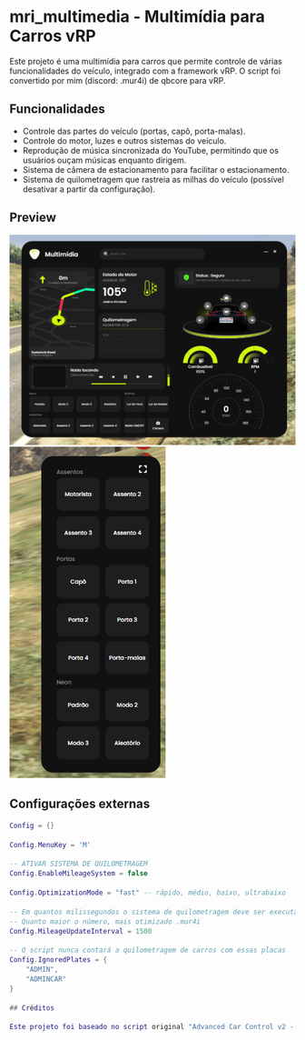 # mri_multimedia - Multimídia para Carros vRP

Este projeto é uma multimídia para carros que permite controle de várias funcionalidades do veículo, integrado com a framework vRP.
O script foi convertido por mim (discord: .mur4i) de qbcore para vRP.

## Funcionalidades
- Controle das partes do veículo (portas, capô, porta-malas).
- Controle do motor, luzes e outros sistemas do veículo.
- Reprodução de música sincronizada do YouTube, permitindo que os usuários ouçam músicas enquanto dirigem.
- Sistema de câmera de estacionamento para facilitar o estacionamento.
- Sistema de quilometragem que rastreia as milhas do veículo (possível desativar a partir da configuração).

## Preview
![Preview 1](preview1.png)
![Preview 2](preview2.png)

## Configurações externas

```lua
Config = {}

Config.MenuKey = 'M'

-- ATIVAR SISTEMA DE QUILOMETRAGEM
Config.EnableMileageSystem = false

Config.OptimizationMode = "fast" -- rápido, médio, baixo, ultrabaixo 

-- Em quantos milissegundos o sistema de quilometragem deve ser executado. Diminuir este valor aumentará o aumento da quilometragem em cada carro
-- Quanto maior o número, mais otimizado .mur4i
Config.MileageUpdateInterval = 1500

-- O script nunca contará a quilometragem de carros com essas placas
Config.IgnoredPlates = {
    "ADMIN",
    "ADMINCAR"
}

## Créditos

Este projeto foi baseado no script original "Advanced Car Control v2 - Mileage System" criado por [AutoMotoNoob](https://forum.cfx.re/t/advanced-car-control-v2-mileage-system/5128322). Certifique-se de conferir o trabalho deles!
